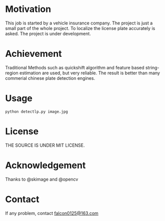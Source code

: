 # Motivation

  This job is started by a vehicle insurance company. The project is just a small part of the whole project. To localize the license plate accurately is asked.
  The project is under development.
  
# Achievement

  Traditional Methods such as quickshift algorithm and feature based string-region estimation are used, but very reliable. The result is better than many commerial chinese plate detection engines.
  
# Usage
  
    python detectlp.py image.jpg
  
# License
  THE SOURCE IS UNDER MIT LICENSE.
  
# Acknowledgement
  Thanks to @skimage and @opencv
  
# Contact
  If any problem, contact falcon0125@163.com
